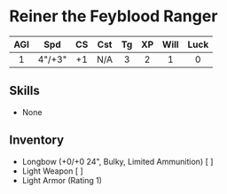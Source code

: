# Reiner the Feyblood Ranger
 
| AGI |  Spd   | CS  | Cst | Tg  | XP  | Will | Luck |
|:---:|:------:|:---:|:---:|:---:|:---:| :---:| :---:|
|  1  | 4"/+3" | +1  | N/A |  3  |  2  | 1    | 0    |
## Skills
- None
## Inventory
- Longbow (+0/+0 24", Bulky, Limited Ammunition) [ ]
- Light Weapon [ ]
- Light Armor (Rating 1)